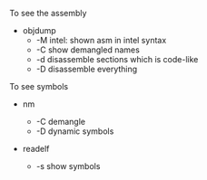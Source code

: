 To see the assembly

 - objdump
    - -M intel: shown asm in intel syntax
    - -C show demangled names
    - -d disassemble sections which is code-like
    - -D disassemble everything


To see symbols
  - nm
    - -C demangle
    - -D dynamic symbols

  - readelf
    - -s show symbols
